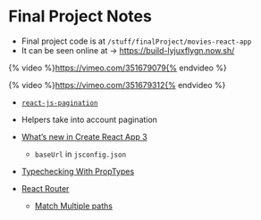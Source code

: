 # Final Project Notes

- Final project code is at `/stuff/finalProject/movies-react-app`
- It can be seen online at → https://build-lyjuxflygn.now.sh/

{% video %}https://vimeo.com/351679079{% endvideo %}

{% video %}https://vimeo.com/351679312{% endvideo %}

- [`react-js-pagination`](https://www.npmjs.com/package/react-js-pagination)

- Helpers take into account pagination

- [What’s new in Create React App 3](https://blog.logrocket.com/whats-new-in-create-react-app-3-950049f54f92/)
    - `baseUrl` in `jsconfig.json`

- [Typechecking With PropTypes](https://reactjs.org/docs/typechecking-with-proptypes.html)

- [React Router](https://reacttraining.com/react-router/web/guides/quick-start)
    - [Match Multiple paths](https://flaviocopes.com/react-router/#match-multiple-paths)